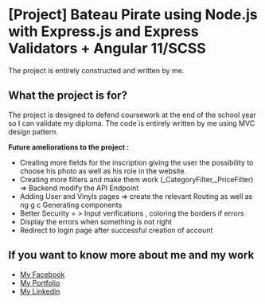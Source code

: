 # [Project] Bateau Pirate using Node.js with Express.js and Express Validators + Angular 11/SCSS

The project is entirely constructed and written by me.

## What the project is for?

The project is designed to defend coursework at the end of the school year so I can validate my diploma. The code is entirely written by me using MVC design pattern.

**Future ameliorations to the project :**

- Creating more fields for the inscription giving the user the possibility to choose his photo as well as his role in the website.
- Creating more filters and make them work (\_CategoryFilter,\_PriceFilter) => Backend modify the API Endpoint
- Adding User and Vinyls pages => create the relevant Routing as well as ng g c Generating components
- Better Security = > Input verifications , coloring the borders if errors
- Display the errors when something is not right
- Redirect to login page after successful creation of account

## If you want to know more about me and my work

- [My Facebook](https://www.facebook.com/yusinkiril.sedrati.9)
- [My Portfolio](http://yusinportfolio.info)
- [My Linkedin](https://www.linkedin.com/in/yusin-kiril-sedrati-86b459205/)
